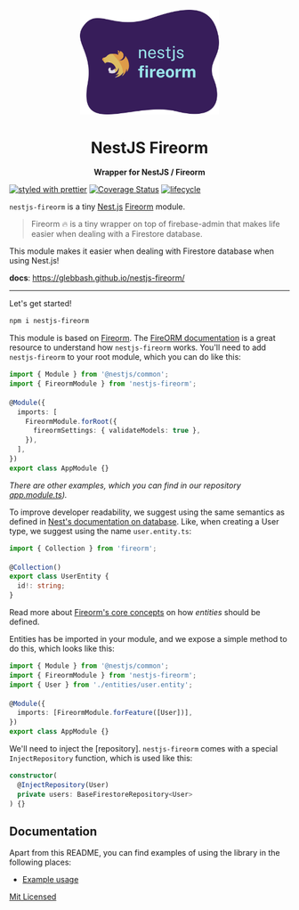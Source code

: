 <p align="center">
  <img
    src="./.github/header.svg"
    width="250"
  />
</p>

<h1 align="center">NestJS Fireorm</h1>

<p align="center">
  <strong>Wrapper for NestJS / Fireorm</strong>
</p>

[![styled with prettier](https://img.shields.io/badge/styled_with-prettier-ff69b4.svg)](https://github.com/prettier/prettier)
[![Coverage Status](https://coveralls.io/repos/github/glebbash/nestjs-fireorm/badge.svg?branch=master)](https://coveralls.io/github/glebbash/nestjs-fireorm?branch=master)
[![lifecycle](https://img.shields.io/badge/lifecycle-experimental-orange.svg)](https://www.tidyverse.org/lifecycle/#experimental)

`nestjs-fireorm` is a tiny [Nest.js][] [Fireorm][] module.

> Fireorm 🔥 is a tiny wrapper on top of firebase-admin that makes life easier when dealing with a
> Firestore database.

This module makes it easier when dealing with Firestore database when using Nest.js!

**docs**: https://glebbash.github.io/nestjs-fireorm/

---

Let's get started!

```sh
npm i nestjs-fireorm
```

This module is based on [Fireorm]. The [FireORM documentation][fireorm-docs] is a great resource to
understand how `nestjs-fireorm` works. You'll need to add `nestjs-fireorm` to your root module,
which you can do like this:

```typescript
import { Module } from '@nestjs/common';
import { FireormModule } from 'nestjs-fireorm';

@Module({
  imports: [
    FireormModule.forRoot({
      fireormSettings: { validateModels: true },
    }),
  ],
})
export class AppModule {}
```

_There are other examples, which you can find in our repository [app.module.ts][app-module])._

To improve developer readability, we suggest using the same semantics as defined in [Nest's
documentation on database][nest-db]. Like, when creating a User type, we suggest using the name
`user.entity.ts`:

```typescript
import { Collection } from 'fireorm';

@Collection()
export class UserEntity {
  id!: string;
}
```

Read more about [Fireorm's core concepts][fireorm-core] on how _entities_ should be defined.

Entities has be imported in your module, and we expose a simple method to do this, which looks like
this:

```typescript
import { Module } from '@nestjs/common';
import { FireormModule } from 'nestjs-fireorm';
import { User } from './entities/user.entity';

@Module({
  imports: [FireormModule.forFeature([User])],
})
export class AppModule {}
```

We'll need to inject the [repository]. `nestjs-fireorm` comes with a special `InjectRepository`
function, which is used like this:

```typescript
constructor(
  @InjectRepository(User)
  private users: BaseFirestoreRepository<User>
) {}
```

[fireorm]: https://fireorm.js.org
[fireorm-docs]: https://fireorm.js.org/
[fireorm-core]: https://fireorm.js.org/#/Core_Concepts
[fireorm-repository]: https://fireorm.js.org/#/Core_Concepts?id=fireorm-repositories
[nest.js]: https://nestjs.com
[nest-db]: https://docs.nestjs.com/techniques/database
[app-module]: ./examples/src/app.module.ts

## Documentation

Apart from this README, you can find examples of using the library in the following places:

- [Example usage][]

[example usage]: https://github.com/glebbash/nestjs-fireorm/tree/master/example/src

[Mit Licensed](LICENSE)
